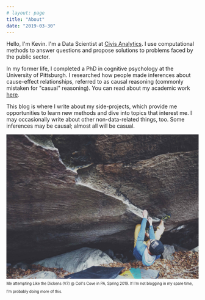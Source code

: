 ```yaml
---
# layout: page
title: "About"
date: "2019-03-30"
---
```

Hello, I'm Kevin. I'm a Data Scientist at [Civis Analytics](https://civisanalytics.com). I use computational methods to answer questions and propose solutions to problems faced by the public sector.

In my former life, I completed a PhD in cognitive psychology at the University of Pittsburgh. I researched how people made inferences about cause-effect relationships, referred to as causal reasoning (commonly mistaken for "casual" reasoning). You can read about my academic work [here](/academic/index.html).

This blog is where I write about my side-projects, which provide me opportunities to learn new methods and dive into topics that interest me. I may occasionally write about other non-data-related things, too. Some inferences may be causal; almost all will be casual.

![](/./about_files/likethedickens.jpg)
<sub><sup>Me attempting Like the Dickens (V7) @ Coll's Cove in PA, Spring 2019. If I'm not blogging in my spare time, I'm probably doing more of this.</sup></sub>